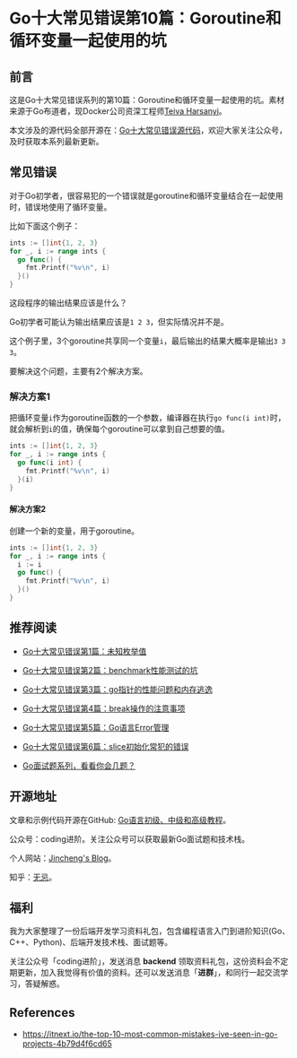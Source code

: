# Go十大常见错误第10篇：Goroutine和循环变量一起使用的坑

## 前言

这是Go十大常见错误系列的第10篇：Goroutine和循环变量一起使用的坑。素材来源于Go布道者，现Docker公司资深工程师[Teiva Harsanyi](https://teivah.medium.com/)。

本文涉及的源代码全部开源在：[Go十大常见错误源代码](https://github.com/jincheng9/go-tutorial/tree/main/workspace/senior/p28)，欢迎大家关注公众号，及时获取本系列最新更新。



## 常见错误

对于Go初学者，很容易犯的一个错误就是goroutine和循环变量结合在一起使用时，错误地使用了循环变量。

比如下面这个例子：

```go
ints := []int{1, 2, 3}
for _, i := range ints {
  go func() {
    fmt.Printf("%v\n", i)
  }()
}
```

这段程序的输出结果应该是什么？

Go初学者可能认为输出结果应该是`1 2 3`，但实际情况并不是。

这个例子里，3个goroutine共享同一个变量`i`，最后输出的结果大概率是输出`3 3 3`。

要解决这个问题，主要有2个解决方案。

### 解决方案1

把循环变量`i`作为goroutine函数的一个参数，编译器在执行`go func(i int)`时，就会解析到`i`的值，确保每个goroutine可以拿到自己想要的值。

```go
ints := []int{1, 2, 3}
for _, i := range ints {
  go func(i int) {
    fmt.Printf("%v\n", i)
  }(i)
}
```



#### 解决方案2

创建一个新的变量，用于goroutine。

```go
ints := []int{1, 2, 3}
for _, i := range ints {
  i := i
  go func() {
    fmt.Printf("%v\n", i)
  }()
}
```





## 推荐阅读

* [Go十大常见错误第1篇：未知枚举值](https://mp.weixin.qq.com/s?__biz=Mzg2MTcwNjc1Mg==&mid=2247484146&idx=1&sn=10fb12b643a2e37c090e5aa3bc583152&chksm=ce124d9df965c48bb954aeddabdff3db12738ded3875542250c5d0ef6cfd4417fc56580288b1&token=1912894792&lang=zh_CN#rd)

* [Go十大常见错误第2篇：benchmark性能测试的坑](https://mp.weixin.qq.com/s?__biz=Mzg2MTcwNjc1Mg==&mid=2247484163&idx=1&sn=b28d61c1f3ec9d914e698dce105ba5d1&chksm=ce124c6cf965c57a90bc85a5295ed9375103de20607b509f845583ff6686385df0ed96653d00&token=1912894792&lang=zh_CN#rd)

* [Go十大常见错误第3篇：go指针的性能问题和内存逃逸](https://mp.weixin.qq.com/s?__biz=Mzg2MTcwNjc1Mg==&mid=2247484247&idx=1&sn=faf716627afb00df646cecff023fb63c&chksm=ce124c38f965c52efd009a4c98691d56b5765dc7dce98aa49b226ad9274bd062d8d01e702e91&token=1899277735&lang=zh_CN#rd)

* [Go十大常见错误第4篇：break操作的注意事项](https://mp.weixin.qq.com/s?__biz=Mzg2MTcwNjc1Mg==&mid=2247484262&idx=1&sn=c1bea8af60444a4ef73c4d4d7a09d16d&chksm=ce124c09f965c51f3663ac9089a792d36c3685850e12695dd26d15a1a50f393b2d7c92b9983a&token=461369035&lang=zh_CN#rd)

* [Go十大常见错误第5篇：Go语言Error管理](https://mp.weixin.qq.com/s?__biz=Mzg2MTcwNjc1Mg==&mid=2247484274&idx=1&sn=711abea3c6fd5d15341ee1b34da8a160&chksm=ce124c1df965c50b3af84965f7ed30b574cd0b247ea6f77b944ec858bd43ee37f4c1554a5bce&token=1846351524&lang=zh_CN#rd)

* [Go十大常见错误第6篇：slice初始化常犯的错误](https://mp.weixin.qq.com/s?__biz=Mzg2MTcwNjc1Mg==&mid=2247484289&idx=1&sn=2b8171458cde4425b28fdf8f51df8d7c&chksm=ce124ceef965c5f8a14f5951457ce2ac0ecc4612cf2013957f1d818b6e74da7c803b9df1d394&token=1477304797&lang=zh_CN#rd)

* [Go面试题系列，看看你会几题？](https://mp.weixin.qq.com/mp/appmsgalbum?__biz=Mzg2MTcwNjc1Mg==&action=getalbum&album_id=2199553588283179010#wechat_redirect)

  

## 开源地址

文章和示例代码开源在GitHub: [Go语言初级、中级和高级教程](https://github.com/jincheng9/go-tutorial)。

公众号：coding进阶。关注公众号可以获取最新Go面试题和技术栈。

个人网站：[Jincheng's Blog](https://jincheng9.github.io/)。

知乎：[无忌](https://www.zhihu.com/people/thucuhkwuji)。



## 福利

我为大家整理了一份后端开发学习资料礼包，包含编程语言入门到进阶知识(Go、C++、Python)、后端开发技术栈、面试题等。

关注公众号「coding进阶」，发送消息 **backend** 领取资料礼包，这份资料会不定期更新，加入我觉得有价值的资料。还可以发送消息「**进群**」，和同行一起交流学习，答疑解惑。



## References

* https://itnext.io/the-top-10-most-common-mistakes-ive-seen-in-go-projects-4b79d4f6cd65